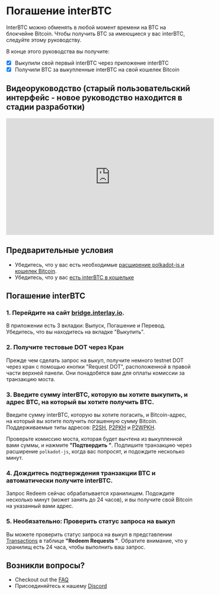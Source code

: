 # Погашение interBTC

InterBTC можно обменять в любой момент времени на BTC на блокчейне Bitcoin. Чтобы получить BTC за имеющиеся у вас interBTC, следуйте этому руководству.

В конце этого руководства вы получите:

- [x] Выкупили свой первый interBTC через приложение interBTC
- [X] Получили BTC за выкупленные interBTC на свой кошелек Bitcoin

## Видеоруководство (старый пользовательский интерфейс - новое руководство находится в стадии разработки)

<iframe width="560" height="315" src="https://www.youtube.com/embed/-TZ2XUmXh9I" frameborder="0" allow="accelerometer; autoplay; clipboard-write; encrypted-media; gyroscope; picture-in-picture" allowfullscreen></iframe>

## Предварительные условия

- Убедитесь, что у вас есть необходимые [расширение polkadot-js и кошелек Bitcoin](start/prereq.md).
- Убедитесь, что у вас [есть interBTC в кошельке](guides/issue.md)

## Погашение interBTC

### 1. Перейдите на сайт [ bridge.interlay.io](https://bridge.interlay.io).

В приложении есть 3 вкладки: Выпуск, Погашение и Перевод. Убедитесь, что вы находитесь на вкладке "Выкупить".

### 2. Получите тестовые DOT через Кран

Прежде чем сделать запрос на выкуп, получите немного testnet DOT через кран с помощью кнопки "Request DOT", расположенной в правой части верхней панели. Они понадобятся вам для оплаты комиссии за транзакцию моста.

### 3. Введите сумму interBTC, которую вы хотите выкупить, и адрес BTC, на который вы хотите получить BTC.

Введите сумму interBTC, которую вы хотите погасить, и Bitcoin-адрес, на который вы хотите получить погашенную сумму Bitcoin. Поддерживаемые типы адресов: [P2SH](https://en.bitcoin.it/wiki/P2SH), [P2PKH](https://en.bitcoin.it/wiki/P2PKH) и [P2WPKH](https://wiki.trezor.io/P2WPKH).

Проверьте комиссию моста, которая будет вычтена из выкупленной вами суммы, и нажмите **"Подтвердить "**. Подпишите транзакцию через расширение `polkadot-js`, когда вас попросят, и подождите несколько минут.

### 4. Дождитесь подтверждения транзакции BTC и автоматически получите interBTC.

Запрос Redeem сейчас обрабатывается хранилищем. Подождите несколько минут (может занять до 24 часов), и вы получите свой Bitcoin на указанный вами адрес.

### 5. Необязательно: Проверить статус запроса на выкуп

Вы можете проверить статус запроса на выкуп в представлении [Transactions](https://bridge.interlay.io/transactions) в таблице **"Redeem Requests "**. Обратите внимание, что у хранилищ есть 24 часа, чтобы выполнить ваш запрос.

## Возникли вопросы?

- Checkout out the [FAQ](https://www.notion.so/interlay/Interlay-FAQ-5e3019b1cfd94f6693dc186e9640e607#277286bac5224dbbab565af4fe1ec5d5)
- Присоединяйтесь к нашему [Discord](https://discord.com/invite/KgCYK3MKSf)
